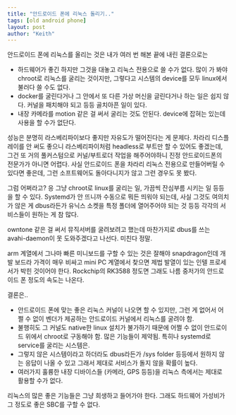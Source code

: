 ```yaml
---
title: "안드로이드 폰에 리눅스 돌리기.."
tags: [old android phone]
layout: post
author: "Keith"
---
```


안드로이드 폰에 리눅스를 올리는 것은 내가 여러 번 해본 끝에 내린 결론으로는

- 하드웨어가 좋긴 하지만 그것을 대놓고 리눅스 전용으로 쓸 수가 없다. 많이 가 봐야 chroot로 리눅스를 굴리는 것이지만, 그렇다고 시스템의 device를 모두 linux에서 불러다 쓸 수도 없다.
- docker를 굴린다거나 그 안에서 또 다른 가상 머신을 글린다거나 하는 일은 쉽지 않다. 커널을 패치해야 되고 등등 골치아픈 일이 있다.
- 내장 카메라를 motion 같은 걸 써서 굴리는 것도 안된다. device에 잡혀는 있는데 사용을 할 수가 없단다.

성능은 분명히 라스베리파이보다 좋지만 자유도가 떨어진다는 게 문제다. 차라리 디스플레이를 안 써도 좋으니 라스베리파이처럼 headless로 부트만 할 수 있어도 좋겠는데, 그건 또 거의 풀커스텀으로 커널/부트로더 작업을 해주어야하니 진정 안드로이드폰의 전문가가 아니면 어렵다. 사실 안드로이드 폰을 차라리 리눅스 전용으로 만들어버릴 수 있다면 좋은데, 그런 소프트웨어도 돌아다니지가 않고 그런 경우도 못 봤다. 

그럼 어쩌라고? 응 그냥 chroot로 linux를 굴리는 일, 가끔씩 잔심부름 시키는 일 등등을 할 수 있다. Systemd가 안 뜨니까 수동으로 뭐든 띄워야 되는데, 사실 그것도 여의치가 않은 게 dbus라든가 유닉스 소켓을 특정 폴더에 열어주어야 되는 것 등등 각각의 서비스들이 원하는 게 참 많다.

owntone 같은 걸 써서 뮤직서버를 굴려보려고 했는데 마찬가지로 dbus를 쓰는 avahi-daemon이 못 도와주겠다고 나선다. 미친다 정말.

arm 계열에서 그나마 빠른 미니보드를 구할 수 있는 것은 잘해야 snapdragon인데 개발 보드라 가격이 매우 비싸고 mini PC 계열에서 찾으면 제법 발열이 있는 인텔 프로세서가 박힌 것이어야 한다. Rockchip의 RK3588 정도면 그래도 나름 중저가의 안드로이드 폰 정도의 속도는 나온다. 

결론은..
- 안드로이드 폰에 맞는 좋은 리눅스 커널이 나오면 할 수 있지만, 그런 게 없어서 어쩔 수 없이 벤더가 제공하는 안드로이드 커널에서 리눅스를 굴려야 함.
- 불행히도 그 커널도 native한 linux 설치가 불가하기 때문에 어쩔 수 없이 안드로이드 위에서 chroot로 구동해야 함. 많은 기능들이 제약됨. 특히나 systemd로 service를 굴리는 시스템은.
- 그렇지 않은 시스템이라고 하더라도 dbus라든가 /sys folder 등등에서 원하지 않는 응답이 나올 수 있고 그래서 제대로 서비스가 돌지 않을 확률이 높다.
- 여러가지 훌륭한 내장 디바이스들 (카메라, GPS 등등)을 리눅스 측에서는 제대로 활용할 수가 없다. 

리눅스의 많은 좋은 기능들은 그냥 희생하고 들어가야 한다. 그래도 하드웨어 가성비가 그 정도로 좋은 SBC를 구할 수 없다.